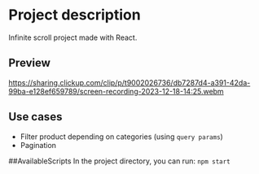 # Project description
Infinite scroll project made with React.

## Preview
https://sharing.clickup.com/clip/p/t9002026736/db7287d4-a391-42da-99ba-e128ef659789/screen-recording-2023-12-18-14:25.webm

## Use cases
- Filter product depending on categories (using `query params`)
- Pagination

##AvailableScripts
In the project directory, you can run: `npm start`
